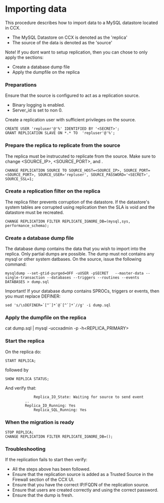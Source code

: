 # Importing data

This procedure describes how to import data to a MySQL datastore located in CCX.
- The MySQL Datastore on CCX is denoted as the 'replica'
- The source of the data is denoted as the 'source'

Note! If you dont want to setup replication, then you can chose to only apply the sections:
* Create a database dump file
* Apply the dumpfile on the replica

### Preparations
Ensure that the source is configured to act as a replication source.
* Binary logging is enabled.
* Server_id is set to non 0.

Create a replication user with sufficient privileges on the source.
```
CREATE USER 'repluser'@'%' IDENTIFIED BY '<SECRET>';
GRANT REPLICATION SLAVE ON *.* TO  'repluser'@'%';
```
### Prepare the replica to replicate from the source
The replica must be instrucuted to replicate from the source.
Make sure to change <SOURCE_IP>, <SOURCE_PORT>, and <SECRET>.
```
CHANGE REPLICATION SOURCE TO SOURCE_HOST=<SOURCE_IP>, SOURCE_PORT=<SOURCE_PORT>, SOURCE_USER='repluser', SOURCE_PASSWORD='<SECRET>', SOURCE_SSL=1;
```
### Create a replication filter on the replica
The replica filter prevents corruption of the datastore.
If the datastore's system tables are corrupted using replication then the SLA is void and the datastore must be recreated.

```
CHANGE REPLICATION FILTER REPLICATE_IGNORE_DB=(mysql,sys, performance_schema);
```

### Create a database dump file
The database dump contains the data that you wish to import into the replica. Only partial dumps are possible. The dump must not contains any mysql or other system datbases.
On the source, issue the following command:
```
mysqldump --set-gtid-purged=OFF -uUSER -pSECRET   --master-data --single-transaction --databases --triggers --routines --events DATABASES > dump.sql
```
Important! If your database dump contains SPROCs, triggers or events, then you must replace DEFINER:
```
sed 's/\sDEFINER=`[^`]*`@`[^`]*`//g' -i dump.sql
```

### Apply the dumpfile on the replica
cat dump.sql | mysql -uccxadmin -p -h<REPLICA_PRIMARY>

### Start the replica
On the replica do:
```
START REPLICA;
```
followed by
```
SHOW REPLICA STATUS;
```
And verify that:
```
             Replica_IO_State: Waiting for source to send event
	     ..
  	     Replica_IO_Running: Yes
             Replica_SQL_Running: Yes
```	     
### When the migration is ready
```
STOP REPLICA;
CHANGE REPLICATION FILTER REPLICATE_IGNORE_DB=();
```


### Troubleshooting
If the replication fails to start then verify:
* All the steps above has been followed.
* Ensure that the replication source is added as a Trusted Source in the Firewall section of the CCX UI.
* Ensure that you have the correct IP/FQDN of the replication source.
* Ensure that users are created correctly and using the correct password.
* Ensure that the dump is fresh.




